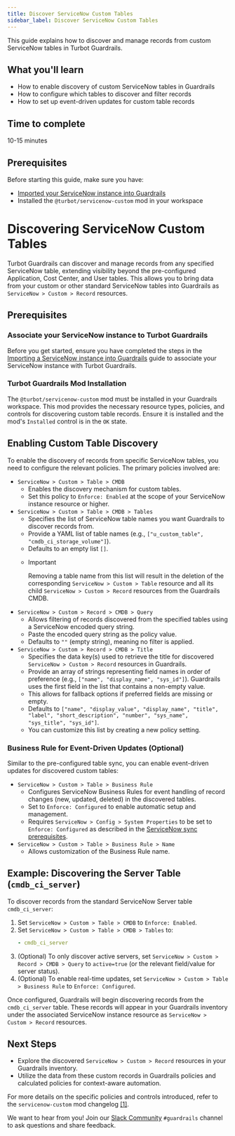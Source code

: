 ```yaml
---
title: Discover ServiceNow Custom Tables
sidebar_label: Discover ServiceNow Custom Tables
---
```

This guide explains how to discover and manage records from custom ServiceNow tables in Turbot Guardrails.

## What you'll learn

- How to enable discovery of custom ServiceNow tables in Guardrails
- How to configure which tables to discover and filter records
- How to set up event-driven updates for custom table records

## Time to complete

10-15 minutes

## Prerequisites

Before starting this guide, make sure you have:

- [Imported your ServiceNow instance into Guardrails](/guardrails/docs/guides/servicenow/import-servicenow-instance)
- Installed the `@turbot/servicenow-custom` mod in your workspace

# Discovering ServiceNow Custom Tables

Turbot Guardrails can discover and manage records from any specified ServiceNow table, extending visibility beyond the pre-configured Application, Cost Center, and User tables. This allows you to bring data from your custom or other standard ServiceNow tables into Guardrails as `ServiceNow > Custom > Record` resources.

## Prerequisites

### Associate your ServiceNow instance to Turbot Guardrails

Before you get started, ensure you have completed the steps in the [Importing a ServiceNow instance into Guardrails](/guardrails/docs/guides/servicenow/import-servicenow-instance) guide to associate your ServiceNow instance with Turbot Guardrails.

### Turbot Guardrails Mod Installation

The `@turbot/servicenow-custom` mod must be installed in your Guardrails workspace. This mod provides the necessary resource types, policies, and controls for discovering custom table records. Ensure it is installed and the mod's `Installed` control is in the `OK` state.

## Enabling Custom Table Discovery

To enable the discovery of records from specific ServiceNow tables, you need to configure the relevant policies. The primary policies involved are:

- `ServiceNow > Custom > Table > CMDB`
  - Enables the discovery mechanism for custom tables.
  - Set this policy to `Enforce: Enabled` at the scope of your ServiceNow instance resource or higher.
- `ServiceNow > Custom > Table > CMDB > Tables`
  - Specifies the list of ServiceNow table names you want Guardrails to discover records from.
  - Provide a YAML list of table names (e.g., `["u_custom_table", "cmdb_ci_storage_volume"]`).
  - Defaults to an empty list `[]`.
  - > [!IMPORTANT]
    > Removing a table name from this list will result in the deletion of the corresponding `ServiceNow > Custom > Table` resource and all its child `ServiceNow > Custom > Record` resources from the Guardrails CMDB.
- `ServiceNow > Custom > Record > CMDB > Query`
  - Allows filtering of records discovered from the specified tables using a ServiceNow encoded query string.
  - Paste the encoded query string as the policy value.
  - Defaults to `""` (empty string), meaning no filter is applied.
- `ServiceNow > Custom > Record > CMDB > Title`
  - Specifies the data key(s) used to retrieve the title for discovered `ServiceNow > Custom > Record` resources in Guardrails.
  - Provide an array of strings representing field names in order of preference (e.g., `["name", "display_name", "sys_id"]`). Guardrails uses the first field in the list that contains a non-empty value.
  - This allows for fallback options if preferred fields are missing or empty.
  - Defaults to `["name", "display_value", "display_name", "title", "label", "short_description", "number", "sys_name", "sys_title", "sys_id"]`.
  - You can customize this list by creating a new policy setting.

### Business Rule for Event-Driven Updates (Optional)

Similar to the pre-configured table sync, you can enable event-driven updates for discovered custom tables:

- `ServiceNow > Custom > Table > Business Rule`
  - Configures ServiceNow Business Rules for event handling of record changes (new, updated, deleted) in the discovered tables.
  - Set to `Enforce: Configured` to enable automatic setup and management.
  - Requires `ServiceNow > Config > System Properties` to be set to `Enforce: Configured` as described in the [ServiceNow sync prerequisites](/guardrails/docs/guides/servicenow/servicenow-to-guardrails-sync#prerequisites).
- `ServiceNow > Custom > Table > Business Rule > Name`
  - Allows customization of the Business Rule name.

## Example: Discovering the Server Table (`cmdb_ci_server`)

To discover records from the standard ServiceNow Server table `cmdb_ci_server`:

1.  Set `ServiceNow > Custom > Table > CMDB` to `Enforce: Enabled`.
2.  Set `ServiceNow > Custom > Table > CMDB > Tables` to:
    ```yaml
    - cmdb_ci_server
    ```
3.  (Optional) To only discover active servers, set `ServiceNow > Custom > Record > CMDB > Query` to `active=true` (or the relevant field/value for server status).
4.  (Optional) To enable real-time updates, set `ServiceNow > Custom > Table > Business Rule` to `Enforce: Configured`.

Once configured, Guardrails will begin discovering records from the `cmdb_ci_server` table. These records will appear in your Guardrails inventory under the associated ServiceNow instance resource as `ServiceNow > Custom > Record` resources.

## Next Steps

- Explore the discovered `ServiceNow > Custom > Record` resources in your Guardrails inventory.
- Utilize the data from these custom records in Guardrails policies and calculated policies for context-aware automation.

For more details on the specific policies and controls introduced, refer to the `servicenow-custom` mod changelog [[1]](https://turbot.com/guardrails/changelog/servicenow-custom-v5-0-0).

We want to hear from you! Join our [Slack Community](https://turbot.com/community/join) `#guardrails` channel to ask questions and share feedback.
